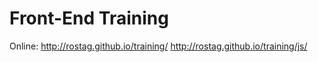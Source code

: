 # Front-End Training

Online: http://rostag.github.io/training/
http://rostag.github.io/training/js/
